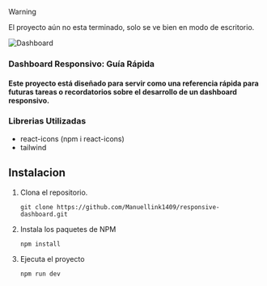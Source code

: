 >[!warning]
>El proyecto aún no esta terminado, solo se ve bien en modo de escritorio.

![Dashboard](https://github.com/Manuellink1409/responsive-dashboard/assets/119713955/f4c679dd-8565-4c9e-bcb1-51e6c92c4813)

### Dashboard Responsivo: Guía Rápida
#### Este proyecto está diseñado para servir como una referencia rápida para futuras tareas o recordatorios sobre el desarrollo de un dashboard responsivo.


### Librerias Utilizadas
- react-icons (npm i react-icons)
- tailwind

<h2>Instalacion</h2>
<ol>
  <li>Clona el repositorio.</li>

  
  ```
  git clone https://github.com/Manuellink1409/responsive-dashboard.git
  ```

  <li>Instala los paquetes de NPM</li>

  
   ```
  npm install
   ```

  <li>Ejecuta el proyecto</li>


  ```
  npm run dev
   ```
</ol>
